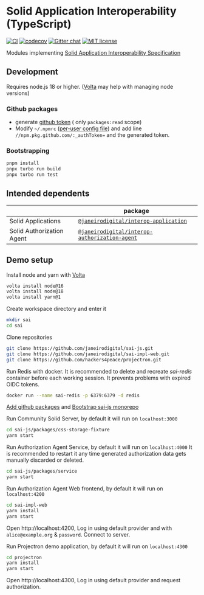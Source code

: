 # Solid Application Interoperability (TypeScript)

[![CI](https://github.com/janeirodigital/sai-js/actions/workflows/ci.yml/badge.svg)](https://github.com/janeirodigital/sai-js/actions/workflows/ci.yml)
[![codecov](https://codecov.io/gh/janeirodigital/sai-js/branch/main/graph/badge.svg)](https://codecov.io/gh/janeirodigital/sai-js/tree/main)
[![Gitter chat](https://badges.gitter.im/gitterHQ/gitter.png)](https://gitter.im/solid/data-interoperability-panel)
[![MIT license](https://img.shields.io/github/license/janeirodigital/sai-js)](https://github.com/janeirodigital/sai-js/blob/main/LICENSE)

Modules implementing [Solid Application Interoperability Specification](https://solid.github.io/data-interoperability-panel/specification/)

## Development

Requires node.js 18 or higher. ([Volta](https://volta.sh/) may help with managing node versions)

### Github packages

- generate [github token](https://github.com/settings/tokens) ( only `packages:read` scope)
- Modify `~/.npmrc` ([per-user config file](https://docs.npmjs.com/cli/v7/configuring-npm/npmrc#per-user-config-file))
  and add line `//npm.pkg.github.com/:_authToken=` and the generated token.

### Bootstrapping

```bash
pnpm install
pnpx turbo run build
pnpx turbo run test
```

## Intended dependents

|                           | package                                                                                                                          |
| ------------------------- | -------------------------------------------------------------------------------------------------------------------------------- |
| Solid Applications        | [`@janeirodigital/interop-application`](https://github.com/janeirodigital/sai-js/tree/main/packages/application)                 |
| Solid Authorization Agent | [`@janeirodigital/interop-authorization-agent`](https://github.com/janeirodigital/sai-js/tree/main/packages/authorization-agent) |

## Demo setup

Install node and yarn with [Volta](https://volta.sh/)

```bash
volta install node@16
volta install node@18
volta install yarn@1
```

Create workspace directory and enter it

```bash
mkdir sai
cd sai
```

Clone repositories

```bash
git clone https://github.com/janeirodigital/sai-js.git
git clone https://github.com/janeirodigital/sai-impl-web.git
git clone https://github.com/hackers4peace/projectron.git
```

Run Redis with docker.
It is recommended to delete and recreate _sai-redis_ container before each working session. It prevents problems with expired OIDC tokens.

```bash
docker run --name sai-redis -p 6379:6379 -d redis
```

[Add github packages](#github-packages) and [Bootstrap sai-js monorepo](#bootstrapping)

Run Community Solid Server, by default it will run on `localhost:3000`

```bash
cd sai-js/packages/css-storage-fixture
yarn start
```

Run Authorization Agent Service, by default it will run on `localhost:4000`
It is recommended to restart it any time generated authorization data gets manually discarded or deleted.

```bash
cd sai-js/packages/service
yarn start
```

Run Authorization Agent Web frontend, by default it will run on `localhost:4200`

```bash
cd sai-impl-web
yarn install
yarn start
```

Open http://localhost:4200, Log in using default provider and with `alice@example.org` & `password`.
Connect to server.

Run Projectron demo application, by default it will run on `localhost:4300`

```bash
cd projectron
yarn install
yarn start
```

Open http://localhost:4300, Log in using default provider and request authorization.
